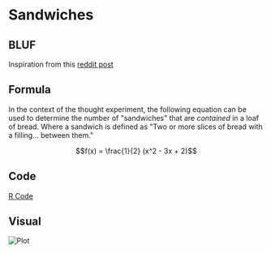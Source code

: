 # Sandwiches

## BLUF

Inspiration from this [reddit post](https://www.reddit.com/r/askmath/comments/87h4bw/number_of_sandwiches_in_an_nslice_loaf_of_bread/)

## Formula

In the context of the thought experiment, the following equation can be used to determine the number of "sandwiches" that are _contained_ in a loaf of bread. Where a sandwich is defined as "Two or more slices of bread with a filling... between them."

$$f(x) = \frac{1}{2} (x^2 - 3x + 2)$$

## Code

[R Code](https://github.com/AuRobinson/Sandwiches/blob/main/sandwiches.R)

## Visual

![Plot]()
